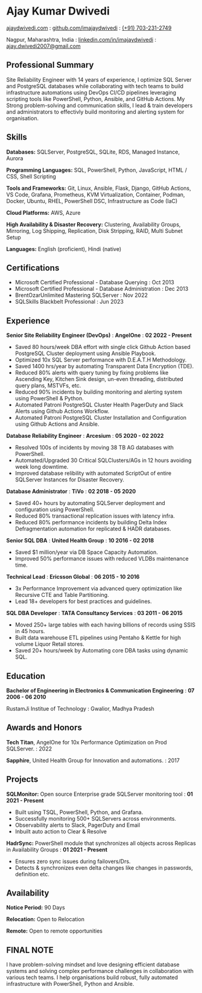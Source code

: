 ---
---

# Ajay Kumar Dwivedi

<span class="iconify" data-icon="charm:person"></span> [ajaydwivedi.com](https://ajaydwivedi.com/)
  : <span class="iconify" data-icon="tabler:brand-github"></span> [github.com/imajaydwivedi](https://github.com/imajaydwivedi)
  : <span class="iconify" data-icon="tabler:phone"></span> [(+91) 703-231-2749](https://wa.me/7032312749)

<span class="iconify" data-icon="ic:outline-location-on"></span> Nagpur, Maharashtra, India
  : <span class="iconify" data-icon="tabler:brand-linkedin"></span> [linkedin.com/in/imajaydwivedi](https://linkedin.com/in/imajaydwivedi/)
  : <span class="iconify" data-icon="tabler:mail"></span> [ajay.dwivedi2007@gmail.com](mailto:ajay.dwivedi2007@gmail.com) 


## Professional Summary

Site Reliability Engineer with 14 years of experience, I optimize SQL Server and PostgreSQL databases while collaborating with tech teams to build infrastructure automations using DevOps CI/CD pipelines leveraging scripting tools like PowerShell, Python, Ansible, and GitHub Actions. My Strong problem-solving and communication skills, I lead & train developers and administrators to effectivly build monitoring and alerting system for organisation.


## Skills

**Databases:** <span class="iconify" data-icon="vscode-icons:file-type-sqlserver"></span> SQLServer, PostgreSQL, SQLite, RDS, Managed Instance, Aurora

**Programming Languages:** <span class="iconify" data-icon="vscode-icons:file-type-sql"></span> SQL, <span class="iconify" data-icon="vscode-icons:file-type-powershell"></span> PowerShell, <span class="iconify" data-icon="vscode-icons:file-type-python"></span> Python, <span class="iconify" data-icon="vscode-icons:file-type-js-official"></span> JavaScript, <span class="iconify" data-icon="vscode-icons:file-type-html"></span> HTML / <span class="iconify" data-icon="vscode-icons:file-type-css"></span> CSS, <span class="iconify" data-icon="vscode-icons:file-type-shell"></span> Shell Scripting

**Tools and Frameworks:** Git, Linux, Ansible, Flask, Django, GitHub Actions, VS Code, Grafana, Prometheus, KVM Virtualization, Container, Podman, Docker, Ubuntu, RHEL, PowerShell DSC, Infrastructure as Code (IaC)

**Cloud Platforms:** AWS, Azure

**High Availability & Disaster Recovery:** Clustering, Availability Groups, Mirroring, Log Shipping, Replication, Disk Stripping, RAID, Multi Subnet Setup

**Languages:** English (proficient), Hindi (native)


## Certifications
- Microsoft Certified Professional - Database Querying
  : Oct 2013
- Microsoft Certified Professional - Database Administration
  : Dec 2013
- BrentOzarUnlimited Mastering SQLServer
  : Nov 2022
- SQLSkills Blackbelt Professional
  : Jun 2023


## Experience

**Senior Site Reliability Engineer (DevOps)**
  : **AngelOne**
  : **02 2022 - Present**

- Saved 80 hours/week DBA effort with single click Github Action based PostgreSQL Cluster deployment using Ansible Playbook.
- Optimized 10x SQL Server performance with D.E.A.T.H Methodology.
- Saved 1400 hrs/year by automating Transparent Data Encryption (TDE).
- Reduced 80% alerts with query tuning by fixing problems like Ascending Key, Kitchen Sink design, un-even threading, distributed query plans, MSTVFs, etc.
- Reduced 90% incidents by building monitoring and alerting system using PowerShell & Python.
- Automated Patroni PostgreSQL Cluster Health PagerDuty and Slack Alerts using Github Actions Workflow.
- Automated Patroni PostgreSQL Cluster Installation and Configuration using Github Actions and Ansible.


**Database Reliability Engineer**
  : **Arcesium**
  : **05 2020 - 02 2022**

- Resolved 100s of incidents by moving 38 TB AG databases with PowerShell.
- Automated/Upgraded 30 Critical SQLClusters/AGs in 12 hours avoiding week long downtime.
- Improved database relibility with automated ScriptOut of entire SQLServer Instances for Disaster Recovery.


**Database Administrator**
  : **TiVo**
  : **02 2018 - 05 2020**

- Saved 40+ hours by automating SQLServer deployment and configuration using PowerShell.
- Reduced 80% transactional replication issues with latency infra.
- Reduced 80% performance incidents by building Delta Index Defragmentation automation for replicated & HADR databases.


**Senior SQL DBA**
  : **United Health Group**
  : **10 2016 - 02 2018**

- Saved $1 million/year via DB Space Capacity Automation.
- Improved 50% performance issues with reduced VLDBs maintenance time.


**Technical Lead**
  : **Ericsson Global**
  : **06 2015 - 10 2016**

- 3x Performance Improvement via advanced query optimization like Recursive CTE and Table Partitioning.
- Lead 18+ developers for best practices and guidelines.


**SQL DBA Developer**
  : **TATA Consultancy Services**
  : **03 2011 - 06 2015**

- Moved 250+ large tables with each having billions of records using SSIS in 45 hours.
- Built data warehouse ETL pipelines using Pentaho & Kettle for high volume Liquor Retail stores.
- Saved 20+ hours/week by Automating core DBA tasks using dynamic SQL.


## Education

**Bachelor of Engineering in Electronics & Communication Engineering**
  : **07 2006 - 06 2010**

RustamJi Institue of Technology
  : Gwalior, Madhya Pradesh


## Awards and Honors

**Tech Titan**, AngelOne for 10x Performance Optimization on Prod SQLServer.
  : 2022

**Sapphire**, United Health Group for Innovation and automations.
  : 2017


## Projects

**SQLMonitor:** Open source Enterprise grade SQLServer monitoring tool
  : **01 2021 - Present**

- Built using TSQL, PowerShell, Python, and Grafana.
- Successfully monitoring 500+ SQLServers across environments.
- Observability alerts to Slack, PagerDuty and Email
- Inbuilt auto action to Clear & Resolve

**HadrSync:** PowerShell module that synchronizes all objects across Replicas in Availability Groups
  : **01 2021 - Present**

- Ensures zero sync issues during failovers/Drs.
- Detects & synchronizes even delta changes like changes in passwords, definition etc.


## Availability

**Notice Period:** 90 Days

**Relocation:** Open to Relocation

**Remote:** Open to remote opportunities


## FINAL NOTE
I have problem-solving mindset and love designing efficient database systems and solving complex performance challenges in collaboration with various tech teams. I help organisations build robust, fully automated infrastructure with PowerShell, Python and Ansible.